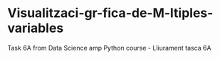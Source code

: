 # Visualitzaci-gr-fica-de-M-ltiples-variables
Task 6A from Data Science amp Python course - Lliurament tasca 6A
